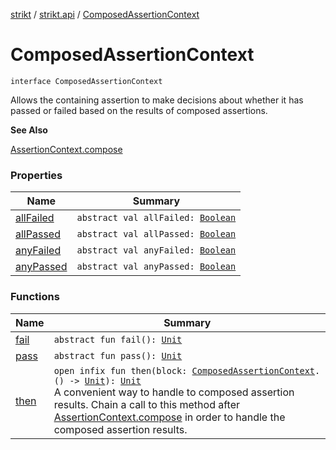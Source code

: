 [strikt](../../index.md) / [strikt.api](../index.md) / [ComposedAssertionContext](./index.md)

# ComposedAssertionContext

`interface ComposedAssertionContext`

Allows the containing assertion to make decisions about whether it has passed
or failed based on the results of composed assertions.

**See Also**

[AssertionContext.compose](../-assertion-context/compose.md)

### Properties

| Name | Summary |
|---|---|
| [allFailed](all-failed.md) | `abstract val allFailed: `[`Boolean`](https://kotlinlang.org/api/latest/jvm/stdlib/kotlin/-boolean/index.html) |
| [allPassed](all-passed.md) | `abstract val allPassed: `[`Boolean`](https://kotlinlang.org/api/latest/jvm/stdlib/kotlin/-boolean/index.html) |
| [anyFailed](any-failed.md) | `abstract val anyFailed: `[`Boolean`](https://kotlinlang.org/api/latest/jvm/stdlib/kotlin/-boolean/index.html) |
| [anyPassed](any-passed.md) | `abstract val anyPassed: `[`Boolean`](https://kotlinlang.org/api/latest/jvm/stdlib/kotlin/-boolean/index.html) |

### Functions

| Name | Summary |
|---|---|
| [fail](fail.md) | `abstract fun fail(): `[`Unit`](https://kotlinlang.org/api/latest/jvm/stdlib/kotlin/-unit/index.html) |
| [pass](pass.md) | `abstract fun pass(): `[`Unit`](https://kotlinlang.org/api/latest/jvm/stdlib/kotlin/-unit/index.html) |
| [then](then.md) | `open infix fun then(block: `[`ComposedAssertionContext`](./index.md)`.() -> `[`Unit`](https://kotlinlang.org/api/latest/jvm/stdlib/kotlin/-unit/index.html)`): `[`Unit`](https://kotlinlang.org/api/latest/jvm/stdlib/kotlin/-unit/index.html)<br>A convenient way to handle to composed assertion results. Chain a call to this method after [AssertionContext.compose](../-assertion-context/compose.md) in order to handle the composed assertion results. |
